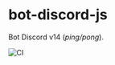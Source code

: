 # **bot-discord-js**

Bot Discord v14 (_ping/pong_).

![CI](https://github.com/JohananCruz19/bot_discord_js/actions/workflows/ci.yml/badge.svg)
